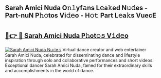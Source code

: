 ## Sarah Amici Nuda O𝚗𝚕yf𝚊ns L𝚎a𝚔ed N𝚞𝚍es - Part-nuN P𝚑𝚘tos Vi𝚍𝚎o - H𝚘𝚝 Part L𝚎a𝚔s VuecE

# <h2><a href="http://kf9cwni.oniu.top/?m=Sarah+Amici+Nuda">🔗👉 🔴 Sarah Amici Nuda P𝚑ot𝚘𝚜 V𝚒d𝚎o</a></h2>

[![Sarah Amici Nuda Nu𝚍e𝚜](https://i.imgur.com/0qMVB7G.gif)](http://kf9cwni.oniu.top/?m=Sarah+Amici+Nuda)
Virtual dance creator and web entertainer Sarah Amici Nuda, celebrated for disseminating dance and lifestyle inspiration through solo and collaborative performances and short videos. Exceptional dancer Sarah Amici Nuda, famed for their extraordinary skills and accomplishments in the world of dance.  
